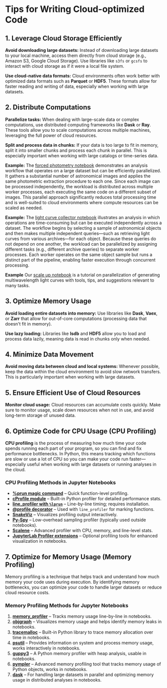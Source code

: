 # Tips for Writing Cloud-optimized Code

## 1. Leverage Cloud Storage Efficiently

**Avoid downloading large datasets:** Instead of downloading large datasets to your local machine, access them directly from cloud storage (e.g., Amazon S3, Google Cloud Storage).
Use libraries like `s3fs` or `gcsfs` to interact with cloud storage as if it were a local file system.

**Use cloud-native data formats:** Cloud environments often work better with optimized data formats such as **Parquet** or **HDF5**.
These formats allow for faster reading and writing of data, especially when working with large datasets.

## 2. Distribute Computations

**Parallelize tasks:** When dealing with large-scale data or complex computations, use distributed computing frameworks like **Dask** or **Ray**.
These tools allow you to scale computations across multiple machines, leveraging the full power of cloud resources.

**Split and process data in chunks:** If your data is too large to fit in memory, split it into smaller chunks and process each chunk in parallel.
This is especially important when working with large catalogs or time-series data.

**Example:** The [forced photometry notebook](https://nasa-fornax.github.io/fornax-demo-notebooks/forced_photometry/multiband_photometry.html) demonstrates an analysis workflow that operates on a large dataset but can be efficiently parallelized.
It gathers a substantial number of astronomical images and applies the same photometric extraction procedure to each one.
Since each image can be processed independently, the workload is distributed across multiple worker processes, each executing the same code on a different subset of images.
This parallel approach significantly reduces total processing time and is well-suited to cloud environments where compute resources can be scaled as needed.

**Example:** The [light curve collector notebook](https://nasa-fornax.github.io/fornax-demo-notebooks/light_curves/light_curve_collector.html) illustrates an analysis in which operations are time-consuming but can be executed independently across a dataset.
The workflow begins by selecting a sample of astronomical objects and then makes multiple independent queries—such as retrieving light curves from various archives—for each object.
Because these queries do not depend on one another, the workload can be parallelized by assigning different tasks (e.g., different archive queries) to separate worker processes.
Each worker operates on the same object sample but runs a distinct part of the pipeline, enabling faster execution through concurrent processing.

**Example** Our [scale up notebook](https://nasa-fornax.github.io/fornax-demo-notebooks/light_curves/scale_up.html) is a tutorial on parallelization of generating multiwavelength light curves with tools, tips, and suggestions relevant to many tasks.

## 3. Optimize Memory Usage

**Avoid loading entire datasets into memory:** Use libraries like **Dask**, **Vaex**, or **Zarr** that allow for out-of-core computations (processing data that doesn't fit in memory).

**Use lazy loading:** Libraries like **lsdb** and **HDF5** allow you to load and process data lazily, meaning data is read in chunks only when needed.

## 4. Minimize Data Movement

**Avoid moving data between cloud and local systems:** Whenever possible, keep the data within the cloud environment to avoid slow network transfers.
This is particularly important when working with large datasets.

## 5. Ensure Efficient Use of Cloud Resources

**Monitor cloud usage:** Cloud resources can accumulate costs quickly.
Make sure to monitor usage, scale down resources when not in use, and avoid long-term storage of unused data.

## 6. Optimize Code for CPU Usage (CPU Profiling)

**CPU profiling** is the process of measuring how much time your code spends running each part of your program, so you can find and fix performance bottlenecks.
In Python, this means tracking which functions are slow or use a lot of CPU so you can make your code run faster—especially useful when working with large datasets or running analyses in the cloud.

### CPU Profiling Methods in Jupyter Notebooks

-   **[%prun magic command](https://ipython.readthedocs.io/en/stable/interactive/magics.html#magic-prun)** – Quick function-level profiling.
-   **[cProfile module](https://docs.python.org/3/library/profile.html)** – Built-in Python profiler for detailed performance stats.
-   **[line_profiler with `%lprun`](https://github.com/pyutils/line_profiler)** – Line-by-line timing; requires installation.
-   **[\@profile decorator](https://github.com/pyutils/line_profiler#usage)** – Used with `line_profiler` for marking functions.
-   **[SnakeViz](https://jiffyclub.github.io/snakeviz/)** – Visualizes profiling output interactively.
-   **[Py-Spy](https://github.com/benfred/py-spy)** – Low-overhead sampling profiler (typically used outside notebooks).
-   **[Scalene](https://github.com/plasma-umass/scalene)** – Advanced profiler with CPU, memory, and line-level stats.
-   **[JupyterLab Profiler extensions](https://github.com/jupyterlab-contrib/jupyterlab-profiling)** – Optional profiling tools for enhanced visualization in notebooks.

## 7. Optimize for Memory Usage (Memory Profiling)

Memory profiling is a technique that helps track and understand how much memory your code uses during execution.
By identifying memory bottlenecks, you can optimize your code to handle larger datasets or reduce cloud resource costs.

### Memory Profiling Methods for Jupyter Notebooks

1.  **[memory_profiler](https://pypi.org/project/memory-profiler/)** – Tracks memory usage line-by-line in notebooks.
2.  **[objgraph](https://mg.pov.lt/objgraph/)** – Visualizes memory usage and helps identify memory leaks in notebooks.
3.  **[tracemalloc](https://docs.python.org/3/library/tracemalloc.html)** – Built-in Python library to trace memory allocation over time in notebooks.
4.  **[psutil](https://psutil.readthedocs.io/en/latest/)** – Provides information on system and process memory usage, works interactively in notebooks.
5.  **[guppy3](https://pypi.org/project/guppy3/)** – A Python memory profiler with heap analysis, usable in notebooks.
6.  **[pympler](https://pympler.readthedocs.io/en/latest/)** – Advanced memory profiling tool that tracks memory usage of Python objects, works in notebooks.
7.  **[dask](https://docs.dask.org/en/stable/)** – For handling large datasets in parallel and optimizing memory usage in distributed analyses in notebooks.
